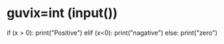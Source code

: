 # guvix=int (input())
if (x > 0):
   print("Positive")
elif (x<0):
   print("nagative")
else:
   print("zero")
